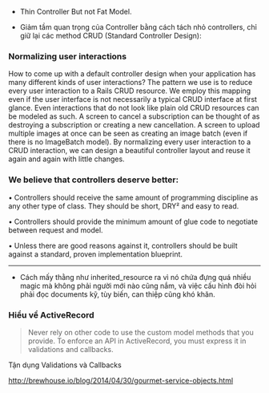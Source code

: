 - Thin Controller But not Fat Model.

- Giảm tầm quan trọng của Controller bằng cách tách nhỏ controllers, chỉ giữ lại các method CRUD (Standard Controller Design):

### Normalizing user interactions
How to come up with a default controller design when your application has many different kinds of user interactions? The pattern we use is to reduce every user interaction to a Rails CRUD resource. We employ this mapping even if the user interface is not necessarily a typical CRUD interface at first glance. Even interactions that do not look like plain old CRUD resources can be modeled as such. A screen to cancel a subscription can be thought of as destroying a subscription or creating a new cancellation. A screen to upload multiple images at once can be seen as creating an image batch (even if there is no ImageBatch model). By normalizing every user interaction to a CRUD interaction, we can design a beautiful controller layout and reuse it again and again with little changes.

### We believe that controllers deserve better:

• Controllers should receive the same amount of programming discipline as any other type of class. They should be short, DRY² and easy to read.

• Controllers should provide the minimum amount of glue code to negotiate between request and model.

• Unless there are good reasons against it, controllers should be built against a standard, proven implementation blueprint.

-----

- Cách mấy thằng như inherited_resource ra vì nó chứa đựng quá nhiều magic mà không phải người mới nào cũng nắm, và việc cấu hình đòi hỏi phải đọc documents kỹ, tùy biến, can thiệp cũng khó khăn.

### Hiểu về ActiveRecord

> Never rely on other code to use the custom model methods that you provide. To enforce an API in ActiveRecord, you must express it in validations and callbacks.

Tận dụng Validations và Callbacks

http://brewhouse.io/blog/2014/04/30/gourmet-service-objects.html
